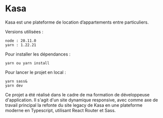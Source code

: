 # Kasa

Kasa est une plateforme de location d’appartements entre particuliers.

Versions utilisées :

    node : 20.11.0
    yarn : 1.22.21


Pour installer les dépendances :

    yarn ou yarn install


Pour lancer le projet en local :

    yarn sass&
    yarn dev


Ce projet a été réalisé dans le cadre de ma formation de développeuse d'application. Il s'agit d'un site dynamique responsive, avec comme axe de travail principal la refonte du site legacy de Kasa en une plateforme moderne en Typescript, utilisant React Router et Sass.

